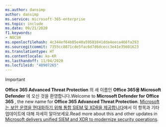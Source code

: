 ```yaml
---
ms.author: dansimp
author: dansimp
ms.service: microsoft-365-enterprise
ms.topic: include
ms.date: 09/21/2020
f1.keywords:
- NOCSH
ms.openlocfilehash: 4c344ef64b05e40a59581041dda4eeca466fa293
ms.sourcegitcommit: 7355cc8871cde5fac6d7d6dcecc3e41e35601623
ms.translationtype: HT
ms.contentlocale: ko-KR
ms.lasthandoff: 11/04/2020
ms.locfileid: "48907265"
---
```

> [!IMPORTANT]
> <span data-ttu-id="58cab-101">**Office 365 Advanced Threat Protection** 의 새 이름인 **Office 365용 Microsoft Defender** 에 오신 것을 환영합니다.</span><span class="sxs-lookup"><span data-stu-id="58cab-101">Welcome to **Microsoft Defender for Office 365** , the new name for **Office 365 Advanced Threat Protection**.</span></span> <span data-ttu-id="58cab-102">[Microsoft는 보안 운영을 현대화하기 위해 통합 SIEM 및 XDR을 제공합니다](https://www.microsoft.com/security/blog/?p=91813)에서 이 항목과 기타 업데이트에 대해 자세히 알아보세요.</span><span class="sxs-lookup"><span data-stu-id="58cab-102">Read more about this and other updates in [Microsoft delivers unified SIEM and XDR to modernize security operations](https://www.microsoft.com/security/blog/?p=91813).</span></span>
